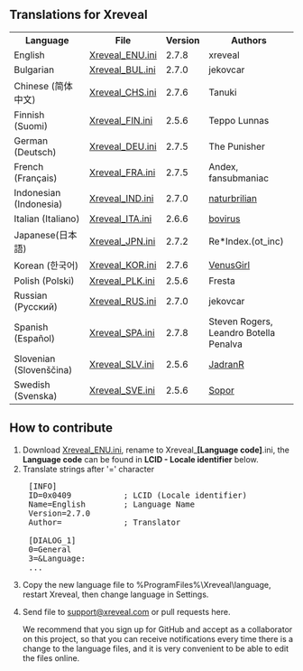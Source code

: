 ## Translations for Xreveal
<table>
    <tr><th>Language</th><th>File</th><th>Version</th><th>Authors</th></tr>
    <tr><td>English                 </td><td><a href="Xreveal_ENU.ini">Xreveal_ENU.ini</a></td><td>2.7.8</td><td>xreveal</td></tr>
    <tr><td>Bulgarian               </td><td><a href="Xreveal_BUL.ini">Xreveal_BUL.ini</a></td><td>2.7.0</td><td>jekovcar</td></tr>
    <tr><td>Chinese (简体中文)      </td><td><a href="Xreveal_CHS.ini">Xreveal_CHS.ini</a></td><td>2.7.6</td><td>Tanuki</td></tr>
    <tr><td>Finnish (Suomi)         </td><td><a href="Xreveal_FIN.ini">Xreveal_FIN.ini</a></td><td>2.5.6</td><td>Teppo Lunnas</td></tr>
    <tr><td>German (Deutsch)        </td><td><a href="Xreveal_DEU.ini">Xreveal_DEU.ini</a></td><td>2.7.5</td><td>The Punisher</td></tr>
    <tr><td>French (Français)       </td><td><a href="Xreveal_FRA.ini">Xreveal_FRA.ini</a></td><td>2.7.5</td><td>Andex, fansubmaniac</td></tr>
    <tr><td>Indonesian (Indonesia)  </td><td><a href="Xreveal_IND.ini">Xreveal_IND.ini</a></td><td>2.7.0</td><td><a href="https://github.com/naturbrilian">naturbrilian</a></td></tr>
    <tr><td>Italian (Italiano)      </td><td><a href="Xreveal_ITA.ini">Xreveal_ITA.ini</a></td><td>2.6.6</td><td><a href="https://github.com/bovirus">bovirus</a></td></tr>
    <tr><td>Japanese(日本語)        </td><td><a href="Xreveal_JPN.ini">Xreveal_JPN.ini</a></td><td>2.7.2</td><td>Re*Index.(ot_inc)</td></tr>
    <tr><td>Korean (한국어)            </td><td><a href="Xreveal_KOR.ini">Xreveal_KOR.ini</a></td><td>2.7.6</td><td><a href="https://github.com/VenusGirl">VenusGirl</a></td></tr>
    <tr><td>Polish (Polski)         </td><td><a href="Xreveal_PLK.ini">Xreveal_PLK.ini</a></td><td>2.5.6</td><td>Fresta</td></tr>
    <tr><td>Russian (Русский)       </td><td><a href="Xreveal_RUS.ini">Xreveal_RUS.ini</a></td><td>2.7.0</td><td>jekovcar</td></tr>
    <tr><td>Spanish (Español)       </td><td><a href="Xreveal_SPA.ini">Xreveal_SPA.ini</a></td><td>2.7.8</td><td>Steven Rogers, Leandro Botella Penalva</td></tr>
    <tr><td>Slovenian (Slovenščina) </td><td><a href="Xreveal_SLV.ini">Xreveal_SLV.ini</a></td><td>2.5.6</td><td><a href="https://github.com/JadranR">JadranR</a></td></tr>
    <tr><td>Swedish (Svenska)       </td><td><a href="Xreveal_SVE.ini">Xreveal_SVE.ini</a></td><td>2.5.6</td><td><a href="https://github.com/Sopor">Sopor</a></td></tr>
</table>

## How to contribute
1. Download <a href="https://raw.githubusercontent.com/xreveal/xreveal_translations/main/Xreveal_ENU.ini">Xreveal_ENU.ini</a>, rename to Xreveal_**[Language code]**.ini, the **Language code** can be found in **LCID - Locale identifier** below.
2. Translate strings after '=' character
<pre>    [INFO]
    ID=0x0409           ; LCID (Locale identifier)
    Name=English        ; Language Name
    Version=2.7.0
    Author=             ; Translator

    [DIALOG_1]
    0=General
    3=&Language:
    ...</pre>
3. Copy the new language file to %ProgramFiles%\Xreveal\language\, restart Xreveal, then change language in Settings.
4. Send file to <a herf="mailto:support@xreveal.com">support@xreveal.com</a> or pull requests here.

   We recommend that you sign up for GitHub and accept as a collaborator on this project, so that you can receive notifications every time there is a change to the language files, and it is very convenient to be able to edit the files online.
